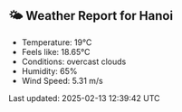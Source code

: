<!-- WEATHER-START -->
## 🌤 Weather Report for Hanoi

- Temperature: 19°C
- Feels like: 18.65°C
- Conditions: overcast clouds
- Humidity: 65%
- Wind Speed: 5.31 m/s

Last updated: 2025-02-13 12:39:42 UTC
<!-- WEATHER-END -->
